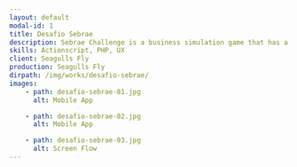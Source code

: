 ```yaml
---
layout: default
modal-id: 1
title: Desafio Sebrae
description: Sebrae Challenge is a business simulation game that has a key role in higher education. Sebrae Challenge reached participation of more than 150,000 enrolled students, and achieved over one million participants throughout Latin America, in addition to reaching about 90% of the Institutions of Higher Education, all over Brazil.
skills: Actionscript, PHP, UX
client: Seagulls Fly
production: Seagulls Fly
dirpath: /img/works/desafio-sebrae/
images:
    - path: desafio-sebrae-01.jpg
      alt: Mobile App

    - path: desafio-sebrae-02.jpg
      alt: Mobile App

    - path: desafio-sebrae-03.jpg
      alt: Screen Flow
---
```

